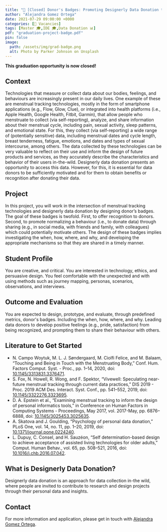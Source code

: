 ```yaml
---
title: "🚩 [Closed] Donor's Badges: Promoting Designerly Data Donation through Behaviour Sharing"
author: "Alejandra Gomez Ortega"
date: 2021-07-29 09:00:00 +0000
categories: [🚩 Vacancies]
tags: [Master 🎓,IDE 🎓,Data Donation 📊]
pdf: "graduation-project-badge.pdf"
pin: false
image:
  path: /assets/img/grad-badge.png
  alt: Photo by Parker Johnson on Unsplash
---
```


**This graduation opportunity is now closed!**

## Context

Technologies that measure or collect data about our bodies, feelings, and behaviours are increasingly present in our daily lives. One example of these are menstrual tracking technologies, mostly in the form of smartphone applications (e.g., Flow, Glow, Clue), or integrated into health platforms (i.e., Apple Health, Google Health, Fitbit, Garmin), that allow people who menstruate to collect (via self-reporting), analyze, and share information about their menstrual cycle, including pain, sexual activity, sleep patterns, and emotional state. For this, they collect (via self-reporting) a wide range of (potentially sensitive) data, including menstrual dates and cycle length, breast tenderness, fatigue, emotions, and dates and types of sexual intercourse, among others. 
The data collected by these technologies can be very valuable to reflect on their use and inform the design of future products and services, as they accurately describe the characteristics and behavior of their users in-the-wild. Designerly data donation presents an opportunity to access this data. However, for this, it is essential for data donors to be sufficiently motivated and for them to obtain benefits or recognition after donating their data.

## Project

In this project, you will work in the intersection of menstrual tracking technologies and designerly data donation by designing donor’s badges. The goal of these badges is twofold. First, to offer recognition to donors. Second, to promote normalizing a behaviour (i.e., to donate data) through sharing (e.g., in social media, with friends and family, with colleagues) which could potentially motivate others. The design of these badges implies investigating the when, how, where, and why, and developing the appropriate mechanisms so that they are shared in a timely manner.

## Student Profile

You are creative, and critical. You are interested in technology, ethics, and persuasive design. You feel comfortable with the unexpected and with using methods such as journey mapping, personas, scenarios, observations, and interviews. 

## Outcome and Evaluation

You are expected to design, prototype, and evaluate, through predefined metrics, donor's badges. Including the when, how, where, and why. Leading data donors to develop positive feelings (e.g., pride, satisfaction) from being recognized, and prompting them to share their behaviour with others. 

## Literature to Get Started

* N. Campo Woytuk, M. L. J. Søndergaard, M. Ciolfi Felice, and M. Balaam, “Touching and Being in Touch with the Menstruating Body,” Conf. Hum. Factors Comput. Syst. - Proc., pp. 1–14, 2020, doi: [10.1145/3313831.3376471](https://doi.org/10.1145/3313831.3376471).
* S. Fox, N. Howell, R. Wong, and F. Spektor, “Vivewell: Speculating near-future menstrual tracking through current data practices,” DIS 2019 - Proc. 2019 ACM Des. Interact. Syst. Conf., pp. 541–552, 2019, doi: [10.1145/3322276.3323695](https://doi.org/10.1145/3322276.3323695).
* D. A. Epstein et al., “Examining menstrual tracking to inform the design of personal informatics tools,” in Conference on Human Factors in Computing Systems - Proceedings, May 2017, vol. 2017-May, pp. 6876–6888, doi: [10.1145/3025453.3025635](https://doi.org/10.1145/3025453.3025635).
* A. Skatova and J. Goulding, “Psychology of personal data donation,” PLoS One, vol. 14, no. 11, pp. 1–20, 2019, doi: [10.1371/journal.pone.0224240](https://doi.org/10.1371/journal.pone.0224240).
* L. Dupuy, C. Consel, and H. Sauzéon, “Self determination-based design to achieve acceptance of assisted living technologies for older adults,” Comput. Human Behav., vol. 65, pp. 508–521, 2016, doi: [10.1016/j.chb.2016.07.042](https://doi.org/10.1016/j.chb.2016.07.042).

## What is Designerly Data Donation?

Designerly data donation is an approach for data collection in-the wild, where people are invited to contribute to research and design projects through their personal data and insights.

## Contact

For more information and application, please get in touch with [Alejandra Gomez Ortega](mailto:A.GomezOrtega@tudelft.nl).
